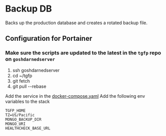 # Backup DB

Backs up the production database and creates a rotated backup file.

## Configuration for Portainer

### Make sure the scripts are updated to the latest in the `tgfp` repo on `goshdarnedserver`
1. ssh goshdarnedserver
2. cd ~/tgfp
3. git fetch
4. git pull --rebase

Add the service in the [docker-compose.yaml](docker-compose.yaml)
Add the following env variables to the stack
```dotenv
TGFP_HOME
TZ=US/Pacific
MONGO_BACKUP_DIR
MONGO_URI
HEALTHCHECK_BASE_URL
```